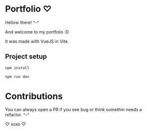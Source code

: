 # Portfolio ♡

Hellow there! ^-^

And welcome to my portfolio :D

It was made with VueJS in Vite.

## Project setup

```sh
npm install
```

```sh
npm run dev
```

# Contributions

You can always open a PR if you see bug or think somethin needs a refactor. ^-^

♡ xoxo ♡